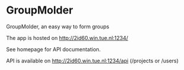 # GroupMolder
GroupMolder, an easy way to form groups 

The app is hosted on http://2id60.win.tue.nl:1234/

See homepage for API documentation.

API is available on http://2id60.win.tue.nl:1234/api (/projects or /users)
